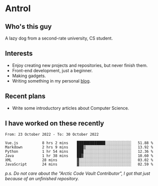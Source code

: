 # Antrol

## Who's this guy

A lazy dog from a second-rate university, CS student.

## Interests

* Enjoy creating new projects and repositories, but never finish them.
* Front-end development, just a beginner.
* Making gadgets.
* Writing something in my personal [blog](https://blog.antrol.xyz/).

## Recent plans

* Write some introductory articles about Computer Science.

<!--
* Try to develop a website for [Anime4KCPP](https://github.com/TianZerL/Anime4KCPP).
* Develop a Markdown renderer which user can customize its css, of course it is GUI-based.~~(If I could finish  it before getting bored)~~
* Work with my [teammates](https://github.com/SWJTU-Lazy-Dogs).
* Find something interests me, as a hobby after finishing my ~~boring~~ homework.
-->

## I have worked on these recently

<!--START_SECTION:waka-->

```text
From: 23 October 2022 - To: 30 October 2022

Vue.js           8 hrs 2 mins    █████████████░░░░░░░░░░░░   51.88 %
Markdown         2 hrs 9 mins    ███▒░░░░░░░░░░░░░░░░░░░░░   13.92 %
Python           1 hr 54 mins    ███░░░░░░░░░░░░░░░░░░░░░░   12.36 %
Java             1 hr 38 mins    ██▓░░░░░░░░░░░░░░░░░░░░░░   10.60 %
XML              28 mins         ▓░░░░░░░░░░░░░░░░░░░░░░░░   03.02 %
JavaScript       24 mins         ▓░░░░░░░░░░░░░░░░░░░░░░░░   02.59 %
```

<!--END_SECTION:waka-->

*p.s.  Do not care about the "Arctic Code Vault Contributor", I got that just because of an unfinished repository.*

<!--
**qzmlgfj/qzmlgfj** is a ✨ _special_ ✨ repository because its `README.md` (this file) appears on your GitHub profile.

Here are some ideas to get you started:

- 🔭 I’m currently working on ...
- 🌱 I’m currently learning ...
- 👯 I’m looking to collaborate on ...
- 🤔 I’m looking for help with ...
- 💬 Ask me about ...
- 📫 How to reach me: ...
- 😄 Pronouns: ...
- ⚡ Fun fact: ...
-->
